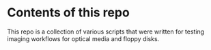 # Contents of this repo

This repo is a collection of various scripts that were written for testing imaging workflows for optical media and floppy disks. 